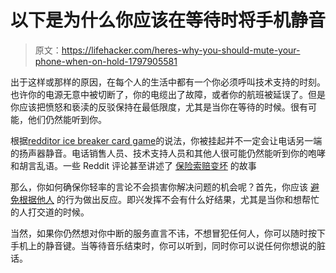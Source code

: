 # 以下是为什么你应该在等待时将手机静音

> 原文：<https://lifehacker.com/heres-why-you-should-mute-your-phone-when-on-hold-1797905581>

出于这样或那样的原因，在每个人的生活中都有一个你必须呼叫技术支持的时刻。也许你的电源无意中被切断了，你的电缆出了故障，或者你的航班被延误了。但是你应该把愤怒和亵渎的反驳保持在最低限度，尤其是当你在等待的时候。很有可能，他们仍然能听到你。



根据[redditor ice breaker card game](https://www.reddit.com/r/LifeProTips/comments/3dagk2/lpt_when_you_are_on_hold_on_a_recorded_line_you/)的说法，你被挂起并不一定会让电话另一端的扬声器静音。电话销售人员、技术支持人员和其他人很可能仍然能听到你的咆哮和胡言乱语。一些 Reddit 评论甚至讲述了 [保险索赔变坏](https://www.reddit.com/r/LifeProTips/comments/3dagk2/lpt_when_you_are_on_hold_on_a_recorded_line_you/ct3lcvz/) 的故事

那么，你如何确保你轻率的言论不会损害你解决问题的机会呢？首先，你应该 [避免根据他人](http://lifehacker.com/how-to-avoid-turning-into-a-jerk-when-you-re-surrounded-1729464810#_ga=2.186619177.147636637.1502902354-1559755781.1494965787) 的行为做出反应。即兴发挥不会有什么好结果，尤其是当你和想帮忙的人打交道的时候。

当然，如果你仍然想对你中断的服务直言不讳，不想冒犯任何人，你可以随时按下手机上的静音键。当等待音乐结束时，你可以听到，同时你可以说任何你想说的脏话。